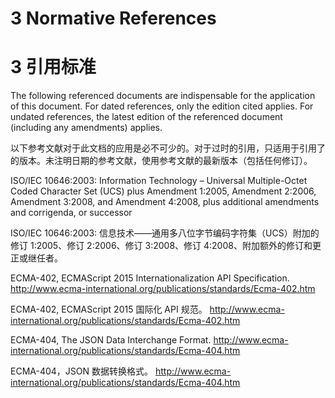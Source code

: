 # 3 Normative References

# 3 引用标准

The following referenced documents are indispensable for the application of this document. For dated references, only the edition cited applies. For undated references, the latest edition of the referenced document (including any amendments) applies.

以下参考文献对于此文档的应用是必不可少的。对于过时的引用，只适用于引用了的版本。未注明日期的参考文献，使用参考文献的最新版本（包括任何修订）。

ISO/IEC 10646:2003: Information Technology – Universal Multiple-Octet Coded Character Set (UCS) plus Amendment 1:2005, Amendment 2:2006, Amendment 3:2008, and Amendment 4:2008, plus additional amendments and corrigenda, or successor

ISO/IEC 10646:2003: 信息技术——通用多八位字节编码字符集（UCS）附加的修订 1∶2005、修订 2∶2006、修订 3:2008、修订 4:2008、附加额外的修订和更正或继任者。

ECMA-402, ECMAScript 2015 Internationalization API Specification.
http://www.ecma-international.org/publications/standards/Ecma-402.htm

ECMA-402, ECMAScript 2015 国际化 API 规范。
http://www.ecma-international.org/publications/standards/Ecma-402.htm

ECMA-404, The JSON Data Interchange Format.
http://www.ecma-international.org/publications/standards/Ecma-404.htm

ECMA-404，JSON 数据转换格式。
http://www.ecma-international.org/publications/standards/Ecma-404.htm
